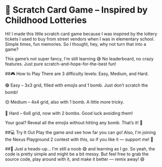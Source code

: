 # 🎯 Scratch Card Game – Inspired by Childhood Lotteries
Hi! I made this little scratch card game because I was inspired by the lottery tickets I used to buy from street vendors when I was in elementary school. Simple times, fun memories. So I thought, hey, why not turn that into a game?

This game’s not super fancy, I'm still learning 😅
No leaderboard, no crazy features. Just pure scratch-and-hope-for-the-best fun!

##🎮 How to Play
There are 3 difficulty levels: Easy, Medium, and Hard.

🟢 Easy – 3x3 grid, filled with emojis and 1 bomb. Just don’t scratch the bomb!

🟡 Medium – 4x4 grid, also with 1 bomb. A little more tricky.

🔴 Hard – 6x6 grid, now with 2 bombs. Good luck avoiding them!

Your goal? Reveal all the emojis without hitting any bomb. That’s it! 🎉

##💻 Try It Out
Play the game and see how far you can go!
Also, I'm joining the Nexus Playground 2 contest with this, so if you like it — support me! 🙌

##🧠 Just a heads-up...
I'm still a noob 😅 and learning as I go. So yeah, the code is pretty simple and might be a bit messy.
But feel free to grab the source code, play around with it, and make it better — remix away! 😄

